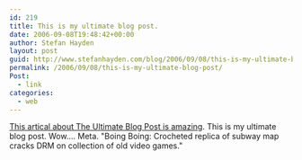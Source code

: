 ```yaml
---
id: 219
title: This is my ultimate blog post.
date: 2006-09-08T19:48:42+00:00
author: Stefan Hayden
layout: post
guid: http://www.stefanhayden.com/blog/2006/09/08/this-is-my-ultimate-blog-post/
permalink: /2006/09/08/this-is-my-ultimate-blog-post/
Post:
  - link
categories:
  - web
---
```

<p><a href="http://www.wired.com/news/columns/0,71720-0.html?tw=wn_columns_1">This artical about The Ultimate Blog Post is amazing</a>. This is my ultimate blog post. Wow.... Meta. "Boing Boing: Crocheted replica of subway map cracks DRM on collection of old video games."</p>

